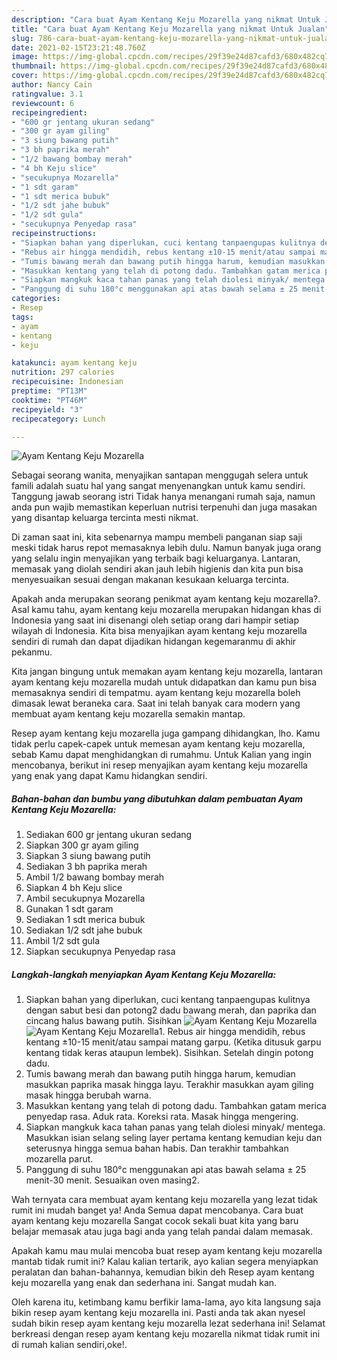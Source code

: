 ```yaml
---
description: "Cara buat Ayam Kentang Keju Mozarella yang nikmat Untuk Jualan"
title: "Cara buat Ayam Kentang Keju Mozarella yang nikmat Untuk Jualan"
slug: 786-cara-buat-ayam-kentang-keju-mozarella-yang-nikmat-untuk-jualan
date: 2021-02-15T23:21:48.760Z
image: https://img-global.cpcdn.com/recipes/29f39e24d87cafd3/680x482cq70/ayam-kentang-keju-mozarella-foto-resep-utama.jpg
thumbnail: https://img-global.cpcdn.com/recipes/29f39e24d87cafd3/680x482cq70/ayam-kentang-keju-mozarella-foto-resep-utama.jpg
cover: https://img-global.cpcdn.com/recipes/29f39e24d87cafd3/680x482cq70/ayam-kentang-keju-mozarella-foto-resep-utama.jpg
author: Nancy Cain
ratingvalue: 3.1
reviewcount: 6
recipeingredient:
- "600 gr jentang ukuran sedang"
- "300 gr ayam giling"
- "3 siung bawang putih"
- "3 bh paprika merah"
- "1/2 bawang bombay merah"
- "4 bh Keju slice"
- "secukupnya Mozarella"
- "1 sdt garam"
- "1 sdt merica bubuk"
- "1/2 sdt jahe bubuk"
- "1/2 sdt gula"
- "secukupnya Penyedap rasa"
recipeinstructions:
- "Siapkan bahan yang diperlukan, cuci kentang tanpaengupas kulitnya dengan sabut besi dan potong2 dadu bawang merah, dan paprika dan cincang halus bawang putih. Sisihkan"
- "Rebus air hingga mendidih, rebus kentang ±10-15 menit/atau sampai matang garpu. (Ketika ditusuk garpu kentang tidak keras ataupun lembek). Sisihkan. Setelah dingin potong dadu."
- "Tumis bawang merah dan bawang putih hingga harum, kemudian masukkan paprika masak hingga layu. Terakhir masukkan ayam giling masak hingga berubah warna."
- "Masukkan kentang yang telah di potong dadu. Tambahkan gatam merica penyedap rasa. Aduk rata. Koreksi rata. Masak hingga mengering."
- "Siapkan mangkuk kaca tahan panas yang telah diolesi minyak/ mentega. Masukkan isian selang seling layer pertama kentang kemudian keju dan seterusnya hingga semua bahan habis. Dan terakhir tambahkan mozarella parut."
- "Panggung di suhu 180°c menggunakan api atas bawah selama ± 25 menit-30 menit. Sesuaikan oven masing2."
categories:
- Resep
tags:
- ayam
- kentang
- keju

katakunci: ayam kentang keju 
nutrition: 297 calories
recipecuisine: Indonesian
preptime: "PT13M"
cooktime: "PT46M"
recipeyield: "3"
recipecategory: Lunch

---
```



![Ayam Kentang Keju Mozarella](https://img-global.cpcdn.com/recipes/29f39e24d87cafd3/680x482cq70/ayam-kentang-keju-mozarella-foto-resep-utama.jpg)

Sebagai seorang wanita, menyajikan santapan menggugah selera untuk famili adalah suatu hal yang sangat menyenangkan untuk kamu sendiri. Tanggung jawab seorang istri Tidak hanya menangani rumah saja, namun anda pun wajib memastikan keperluan nutrisi terpenuhi dan juga masakan yang disantap keluarga tercinta mesti nikmat.

Di zaman  saat ini, kita sebenarnya mampu membeli panganan siap saji meski tidak harus repot memasaknya lebih dulu. Namun banyak juga orang yang selalu ingin menyajikan yang terbaik bagi keluarganya. Lantaran, memasak yang diolah sendiri akan jauh lebih higienis dan kita pun bisa menyesuaikan sesuai dengan makanan kesukaan keluarga tercinta. 



Apakah anda merupakan seorang penikmat ayam kentang keju mozarella?. Asal kamu tahu, ayam kentang keju mozarella merupakan hidangan khas di Indonesia yang saat ini disenangi oleh setiap orang dari hampir setiap wilayah di Indonesia. Kita bisa menyajikan ayam kentang keju mozarella sendiri di rumah dan dapat dijadikan hidangan kegemaranmu di akhir pekanmu.

Kita jangan bingung untuk memakan ayam kentang keju mozarella, lantaran ayam kentang keju mozarella mudah untuk didapatkan dan kamu pun bisa memasaknya sendiri di tempatmu. ayam kentang keju mozarella boleh dimasak lewat beraneka cara. Saat ini telah banyak cara modern yang membuat ayam kentang keju mozarella semakin mantap.

Resep ayam kentang keju mozarella juga gampang dihidangkan, lho. Kamu tidak perlu capek-capek untuk memesan ayam kentang keju mozarella, sebab Kamu dapat menghidangkan di rumahmu. Untuk Kalian yang ingin mencobanya, berikut ini resep menyajikan ayam kentang keju mozarella yang enak yang dapat Kamu hidangkan sendiri.

<!--inarticleads1-->

##### Bahan-bahan dan bumbu yang dibutuhkan dalam pembuatan Ayam Kentang Keju Mozarella:

1. Sediakan 600 gr jentang ukuran sedang
1. Siapkan 300 gr ayam giling
1. Siapkan 3 siung bawang putih
1. Sediakan 3 bh paprika merah
1. Ambil 1/2 bawang bombay merah
1. Siapkan 4 bh Keju slice
1. Ambil secukupnya Mozarella
1. Gunakan 1 sdt garam
1. Sediakan 1 sdt merica bubuk
1. Sediakan 1/2 sdt jahe bubuk
1. Ambil 1/2 sdt gula
1. Siapkan secukupnya Penyedap rasa




<!--inarticleads2-->

##### Langkah-langkah menyiapkan Ayam Kentang Keju Mozarella:

1. Siapkan bahan yang diperlukan, cuci kentang tanpaengupas kulitnya dengan sabut besi dan potong2 dadu bawang merah, dan paprika dan cincang halus bawang putih. Sisihkan
<img src="https://img-global.cpcdn.com/steps/13fc0cccd0b26993/160x128cq70/ayam-kentang-keju-mozarella-langkah-memasak-1-foto.jpg" alt="Ayam Kentang Keju Mozarella"><img src="https://img-global.cpcdn.com/steps/f98ae66c61fa2ecf/160x128cq70/ayam-kentang-keju-mozarella-langkah-memasak-1-foto.jpg" alt="Ayam Kentang Keju Mozarella">1. Rebus air hingga mendidih, rebus kentang ±10-15 menit/atau sampai matang garpu. (Ketika ditusuk garpu kentang tidak keras ataupun lembek). Sisihkan. Setelah dingin potong dadu.
1. Tumis bawang merah dan bawang putih hingga harum, kemudian masukkan paprika masak hingga layu. Terakhir masukkan ayam giling masak hingga berubah warna.
1. Masukkan kentang yang telah di potong dadu. Tambahkan gatam merica penyedap rasa. Aduk rata. Koreksi rata. Masak hingga mengering.
1. Siapkan mangkuk kaca tahan panas yang telah diolesi minyak/ mentega. Masukkan isian selang seling layer pertama kentang kemudian keju dan seterusnya hingga semua bahan habis. Dan terakhir tambahkan mozarella parut.
1. Panggung di suhu 180°c menggunakan api atas bawah selama ± 25 menit-30 menit. Sesuaikan oven masing2.




Wah ternyata cara membuat ayam kentang keju mozarella yang lezat tidak rumit ini mudah banget ya! Anda Semua dapat mencobanya. Cara buat ayam kentang keju mozarella Sangat cocok sekali buat kita yang baru belajar memasak atau juga bagi anda yang telah pandai dalam memasak.

Apakah kamu mau mulai mencoba buat resep ayam kentang keju mozarella mantab tidak rumit ini? Kalau kalian tertarik, ayo kalian segera menyiapkan peralatan dan bahan-bahannya, kemudian bikin deh Resep ayam kentang keju mozarella yang enak dan sederhana ini. Sangat mudah kan. 

Oleh karena itu, ketimbang kamu berfikir lama-lama, ayo kita langsung saja bikin resep ayam kentang keju mozarella ini. Pasti anda tak akan nyesel sudah bikin resep ayam kentang keju mozarella lezat sederhana ini! Selamat berkreasi dengan resep ayam kentang keju mozarella nikmat tidak rumit ini di rumah kalian sendiri,oke!.

